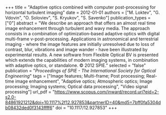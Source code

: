 +++
title = "Adaptive optics combined with computer post-processing for horizontal turbulent imaging"
date = 2012-01-01
authors = ["M. Loktev", "G. Vdovin", "O. Soloviev", "S. Kryukov", "S. Savenko"]
publication_types = ["0"]
abstract = "We describe an approach that offers an almost real time image enhancement through turbulent and wavy media. The approach consists in a combination of optimization-based adaptive optics with digital multi-frame v-post-processing. Applications in astronomical and terrestrial imaging - where the image features are initially unresolved due to loss of contrast, blur, vibrations and image wander - have been illustrated by experimental results. A new software from Flexible Optical BV is presented which extends the capabilities of modern imaging systems, in combination with adaptive optics, or standalone. © 2012 SPIE."
selected = "false"
publication = "*Proceedings of SPIE - The International Society for Optical Engineering*"
tags = ["Image features; Multi-frame; Post processing; Real-time image enhancement", "Adaptive optics; Atmospheric optics; Image processing; Imaging systems; Optical data processing", "Video signal processing"]
url_pdf = "https://www.scopus.com/inward/record.uri?eid=2-s2.0-84861921212&doi=10.1117%2f12.927853&partnerID=40&md5=7bff0fa5304db08432ded0f3143ffff6"
doi = "10.1117/12.927853"
+++

